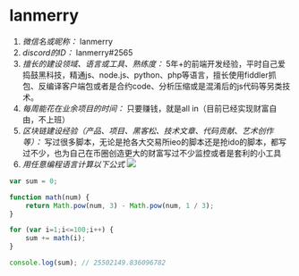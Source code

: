 # lanmerry

1. *微信名或昵称：* lanmerry
2. *discord的ID：* lanmerry#2565
3. *擅长的建设领域、语言或工具、熟练度：* 
5年+的前端开发经验，平时自己爱捣鼓黑科技，精通js、node.js、python、php等语言，擅长使用fiddler抓包、反编译客户端包或者是合约code、分析压缩或是混淆后的js代码等另类技术。
4. *每周能花在业余项目的时间：* 只要赚钱，就是all in（目前已经实现财富自由，不上班）
5. *区块链建设经验（产品、项目、黑客松、技术文章、代码贡献、艺术创作等）：* 写过很多脚本，无论是抢各大交易所ieo的脚本还是抢ido的脚本，都写过不少，也为自己在币圈创造更大的财富写过不少监控或者是套利的小工具
6. *用任意编程语言计算以下公式*
![](https://latex.codecogs.com/svg.image?\sum_{n=1}^{100}\left&space;(n^{3}-\sqrt[3]{n}&space;\right&space;))

```javascript
var sum = 0;

function math(num) {
	return Math.pow(num, 3) - Math.pow(num, 1 / 3);
}

for (var i=1;i<=100;i++) {
	sum += math(i);
}

console.log(sum); // 25502149.836096782
```
